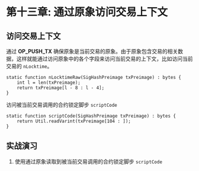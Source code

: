 # 第十三章: 通过原象访问交易上下文

## 访问交易上下文

通过 **OP_PUSH_TX** 确保原象是当前交易的原象。由于原象包含交易的相关数据，这样就能通过访问原象中的各个字段来访问当前交易的上下文，比如访问当前交易的 `nLocktime`。

```solidity
static function nLocktimeRaw(SigHashPreimage txPreimage) : bytes {
    int l = len(txPreimage);
    return txPreimage[l - 8 : l - 4];
}

```

访问被当前交易调用的合约锁定脚步 `scriptCode`

```solidity
static function scriptCode(SigHashPreimage txPreimage) : bytes {
    return Util.readVarint(txPreimage[104 : ]);
}

```






## 实战演习

1. 使用通过原象读取到被当前交易调用的合约锁定脚步 `scriptCode`

